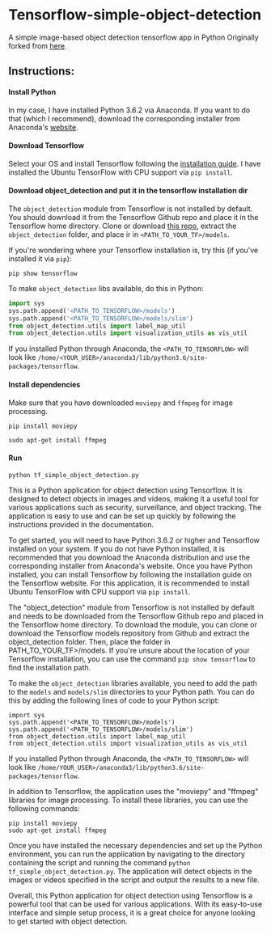 # Tensorflow-simple-object-detection
A simple image-based object detection tensorflow app in Python
Originally forked from [here](https://github.com/diegocavalca/machine-learning).

## Instructions:
#### Install Python
In my case, I have installed Python 3.6.2 via Anaconda. If you want to do that (which I recommend), download the corresponding installer from Anaconda's [website](https://www.anaconda.com/download/).

#### Download Tensorflow
Select your OS and install Tensorflow following the [installation guide](https://www.tensorflow.org/install/). I have installed the Ubuntu TensorFlow with CPU support via `pip install`.

#### Download object_detection and put it in the tensorflow installation dir
The `object_detection` module from Tensorflow is not installed by default. You should download it from the Tensorflow Github repo and place it in the Tensorflow home directory. Clone or download [this repo](https://github.com/tensorflow/models), extract the `object_detection` folder, and place ir in `<PATH_TO_YOUR_TF>/models`.

If you're wondering where your Tensorflow installation is, try this (if you've installed it via `pip`):
```
pip show tensorflow
```

To make `object_detection` libs available, do this in Python:
```python
import sys
sys.path.append('<PATH_TO_TENSORFLOW>/models')
sys.path.append('<PATH_TO_TENSORFLOW>/models/slim')
from object_detection.utils import label_map_util 
from object_detection.utils import visualization_utils as vis_util
```
If you installed Python through Anaconda, the `<PATH_TO_TENSORFLOW>` will look like `/home/<YOUR_USER>/anaconda3/lib/python3.6/site-packages/tensorflow`.

#### Install dependencies
Make sure that you have downloaded `moviepy` and `ffmpeg` for image processing.
```
pip install moviepy
```
```
sudo apt-get install ffmpeg
```

#### Run
```
python tf_simple_object_detection.py
```



This is a Python application for object detection using Tensorflow. It is designed to detect objects in images and videos, making it a useful tool for various applications such as security, surveillance, and object tracking. The application is easy to use and can be set up quickly by following the instructions provided in the documentation.

To get started, you will need to have Python 3.6.2 or higher and Tensorflow installed on your system. If you do not have Python installed, it is recommended that you download the Anaconda distribution and use the corresponding installer from Anaconda's website. Once you have Python installed, you can install Tensorflow by following the installation guide on the Tensorflow website. For this application, it is recommended to install Ubuntu TensorFlow with CPU support via `pip install`.

The "object_detection" module from Tensorflow is not installed by default and needs to be downloaded from the Tensorflow Github repo and placed in the Tensorflow home directory. To download the module, you can clone or download the Tensorflow models repository from Github and extract the object_detection folder. Then, place the folder in PATH_TO_YOUR_TF>/models. If you're unsure about the location of your Tensorflow installation, you can use the command `pip show tensorflow` to find the installation path.

To make the `object_detection` libraries available, you need to add the path to the `models` and `models/slim` directories to your Python path. You can do this by adding the following lines of code to your Python script:
```
import sys
sys.path.append('<PATH_TO_TENSORFLOW>/models')
sys.path.append('<PATH_TO_TENSORFLOW>/models/slim')
from object_detection.utils import label_map_util
from object_detection.utils import visualization_utils as vis_util
```
If you installed Python through Anaconda, the `<PATH_TO_TENSORFLOW>` will look like `/home/YOUR_USER>/anaconda3/lib/python3.6/site-packages/tensorflow`.

In addition to Tensorflow, the application uses the "moviepy" and "ffmpeg" libraries for image processing. To install these libraries, you can use the following commands:
```
pip install moviepy
sudo apt-get install ffmpeg

```
Once you have installed the necessary dependencies and set up the Python environment, you can run the application by navigating to the directory containing the script and running the command `python tf_simple_object_detection.py`. The application will detect objects in the images or videos specified in the script and output the results to a new file.

Overall, this Python application for object detection using Tensorflow is a powerful tool that can be used for various applications. With its easy-to-use interface and simple setup process, it is a great choice for anyone looking to get started with object detection.



